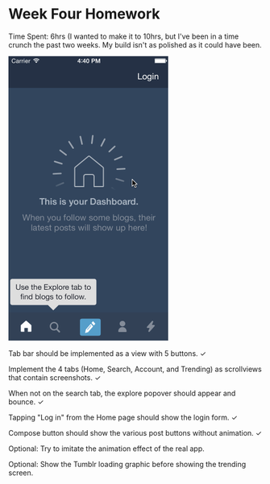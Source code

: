 # Week Four Homework
Time Spent: 6hrs (I wanted to make it to 10hrs, but I've been in a time crunch the past two weeks. My build isn't as polished as it could have been.  

![demo gif](https://raw.githubusercontent.com/Bearattacks/Week-Four-Homework/master/demo.gif?raw=true)

Tab bar should be implemented as a view with 5 buttons. ✓

Implement the 4 tabs (Home, Search, Account, and Trending) as scrollviews that contain screenshots. ✓

When not on the search tab, the explore popover should appear and bounce. ✓

Tapping "Log in" from the Home page should show the login form. ✓

Compose button should show the various post buttons without animation. ✓

Optional: Try to imitate the animation effect of the real app.

Optional: Show the Tumblr loading graphic before showing the trending screen. 
